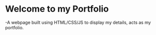 # Welcome to my Portfolio

-A webpage built using HTML/CSS/JS to display my details, acts as my portfolio.
 
